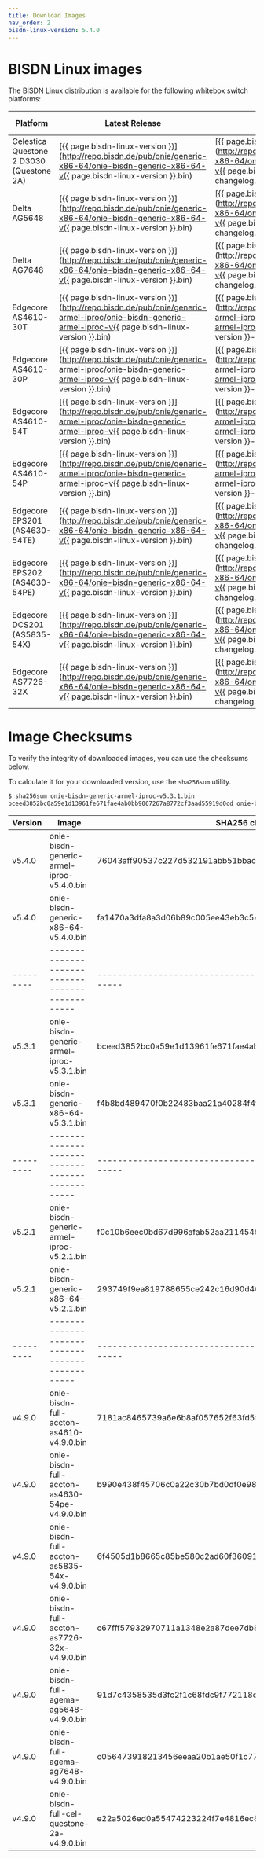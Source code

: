 ```yaml
---
title: Download Images
nav_order: 2
bisdn-linux-version: 5.4.0
---
```


# BISDN Linux images

The BISDN Linux distribution is available for the following whitebox switch platforms:

| Platform                                 | Latest Release | Changelog | Previous Releases |
|------------------------------------------|----------------|---------------|-------------------|
| Celestica Questone 2 D3030 (Questone 2A) | [{{ page.bisdn-linux-version }}](http://repo.bisdn.de/pub/onie/generic-x86-64/onie-bisdn-generic-x86-64-v{{ page.bisdn-linux-version }}.bin) | [{{ page.bisdn-linux-version }}](http://repo.bisdn.de/pub/onie/generic-x86-64/onie-bisdn-generic-x86-64-v{{ page.bisdn-linux-version }}-changelog.txt) | [5.x](http://repo.bisdn.de/pub/onie/generic-x86-64/) [4.9 and earlier](http://repo.bisdn.de/pub/onie/cel-questone-2a/) |
| Delta AG5648                             | [{{ page.bisdn-linux-version }}](http://repo.bisdn.de/pub/onie/generic-x86-64/onie-bisdn-generic-x86-64-v{{ page.bisdn-linux-version }}.bin) | [{{ page.bisdn-linux-version }}](http://repo.bisdn.de/pub/onie/generic-x86-64/onie-bisdn-generic-x86-64-v{{ page.bisdn-linux-version }}-changelog.txt) | [5.x](http://repo.bisdn.de/pub/onie/generic-x86-64/) [4.9 and earlier](http://repo.bisdn.de/pub/onie/agema-ag5648/) |
| Delta AG7648                             | [{{ page.bisdn-linux-version }}](http://repo.bisdn.de/pub/onie/generic-x86-64/onie-bisdn-generic-x86-64-v{{ page.bisdn-linux-version }}.bin) | [{{ page.bisdn-linux-version }}](http://repo.bisdn.de/pub/onie/generic-x86-64/onie-bisdn-generic-x86-64-v{{ page.bisdn-linux-version }}-changelog.txt) | [5.x](http://repo.bisdn.de/pub/onie/generic-x86-64/) [4.9 and earlier](http://repo.bisdn.de/pub/onie/agema-ag7648/) |
| Edgecore AS4610-30T                      | [{{ page.bisdn-linux-version }}](http://repo.bisdn.de/pub/onie/generic-armel-iproc/onie-bisdn-generic-armel-iproc-v{{ page.bisdn-linux-version }}.bin) | [{{ page.bisdn-linux-version }}](http://repo.bisdn.de/pub/onie/generic-armel-iproc/onie-bisdn-generic-armel-iproc-v{{ page.bisdn-linux-version }}-changelog.txt) | [5.x](http://repo.bisdn.de/pub/onie/generic-armel-iproc/) [4.9 and earlier](http://repo.bisdn.de/pub/onie/accton-as4610/) |
| Edgecore AS4610-30P                      | [{{ page.bisdn-linux-version }}](http://repo.bisdn.de/pub/onie/generic-armel-iproc/onie-bisdn-generic-armel-iproc-v{{ page.bisdn-linux-version }}.bin) | [{{ page.bisdn-linux-version }}](http://repo.bisdn.de/pub/onie/generic-armel-iproc/onie-bisdn-generic-armel-iproc-v{{ page.bisdn-linux-version }}-changelog.txt) | [5.x](http://repo.bisdn.de/pub/onie/generic-armel-iproc/) [4.9 and earlier](http://repo.bisdn.de/pub/onie/accton-as4610/) |
| Edgecore AS4610-54T                      | [{{ page.bisdn-linux-version }}](http://repo.bisdn.de/pub/onie/generic-armel-iproc/onie-bisdn-generic-armel-iproc-v{{ page.bisdn-linux-version }}.bin) | [{{ page.bisdn-linux-version }}](http://repo.bisdn.de/pub/onie/generic-armel-iproc/onie-bisdn-generic-armel-iproc-v{{ page.bisdn-linux-version }}-changelog.txt) | [5.x](http://repo.bisdn.de/pub/onie/generic-armel-iproc/) [4.9 and earlier](http://repo.bisdn.de/pub/onie/accton-as4610/) |
| Edgecore AS4610-54P                      | [{{ page.bisdn-linux-version }}](http://repo.bisdn.de/pub/onie/generic-armel-iproc/onie-bisdn-generic-armel-iproc-v{{ page.bisdn-linux-version }}.bin) | [{{ page.bisdn-linux-version }}](http://repo.bisdn.de/pub/onie/generic-armel-iproc/onie-bisdn-generic-armel-iproc-v{{ page.bisdn-linux-version }}-changelog.txt) | [5.x](http://repo.bisdn.de/pub/onie/generic-armel-iproc/) [4.9 and earlier](http://repo.bisdn.de/pub/onie/accton-as4610/) |
| Edgecore EPS201 (AS4630-54TE)            | [{{ page.bisdn-linux-version }}](http://repo.bisdn.de/pub/onie/generic-x86-64/onie-bisdn-generic-x86-64-v{{ page.bisdn-linux-version }}.bin) | [{{ page.bisdn-linux-version }}](http://repo.bisdn.de/pub/onie/generic-x86-64/onie-bisdn-generic-x86-64-v{{ page.bisdn-linux-version }}-changelog.txt) | [5.x](http://repo.bisdn.de/pub/onie/generic-x86-64/) [4.9 and earlier](http://repo.bisdn.de/pub/onie/accton-as4630-54pe/) |
| Edgecore EPS202 (AS4630-54PE)            | [{{ page.bisdn-linux-version }}](http://repo.bisdn.de/pub/onie/generic-x86-64/onie-bisdn-generic-x86-64-v{{ page.bisdn-linux-version }}.bin) | [{{ page.bisdn-linux-version }}](http://repo.bisdn.de/pub/onie/generic-x86-64/onie-bisdn-generic-x86-64-v{{ page.bisdn-linux-version }}-changelog.txt) | [5.x](http://repo.bisdn.de/pub/onie/generic-x86-64/) [4.9 and earlier](http://repo.bisdn.de/pub/onie/accton-as4630-54pe/) |
| Edgecore DCS201 (AS5835-54X)             | [{{ page.bisdn-linux-version }}](http://repo.bisdn.de/pub/onie/generic-x86-64/onie-bisdn-generic-x86-64-v{{ page.bisdn-linux-version }}.bin) | [{{ page.bisdn-linux-version }}](http://repo.bisdn.de/pub/onie/generic-x86-64/onie-bisdn-generic-x86-64-v{{ page.bisdn-linux-version }}-changelog.txt) | [5.x](http://repo.bisdn.de/pub/onie/generic-x86-64/) [4.9 and earlier](http://repo.bisdn.de/pub/onie/accton-as5835-54x/) |
| Edgecore AS7726-32X                      | [{{ page.bisdn-linux-version }}](http://repo.bisdn.de/pub/onie/generic-x86-64/onie-bisdn-generic-x86-64-v{{ page.bisdn-linux-version }}.bin) | [{{ page.bisdn-linux-version }}](http://repo.bisdn.de/pub/onie/generic-x86-64/onie-bisdn-generic-x86-64-v{{ page.bisdn-linux-version }}-changelog.txt) | [5.x](http://repo.bisdn.de/pub/onie/generic-x86-64/) [4.9 and earlier](http://repo.bisdn.de/pub/onie/accton-as7726-32x/) |

# Image Checksums

To verify the integrity of downloaded images, you can use the checksums below.

To calculate it for your downloaded version, use the `sha256sum` utility.

```bash
$ sha256sum onie-bisdn-generic-armel-iproc-v5.3.1.bin
bceed3852bc0a59e1d13961fe671fae4ab0bb9067267a8772cf3aad55919d0cd onie-bisdn-generic-armel-iproc-v5.3.1.bin
```

| Version | Image                                         | SHA256 checksum                                                  |
|---------|-----------------------------------------------|------------------------------------------------------------------|
| v5.4.0  | onie-bisdn-generic-armel-iproc-v5.4.0.bin     | 76043aff90537c227d532191abb51bbacc8c329cd716447821c929f9534b0e60 |
| v5.4.0  | onie-bisdn-generic-x86-64-v5.4.0.bin          | fa1470a3dfa8a3d06b89c005ee43eb3c54d5ae965226f6ee2cb012b53a6c0920 |
|---------|-----------------------------------------------|------------------------------------------------------------------|
| v5.3.1  | onie-bisdn-generic-armel-iproc-v5.3.1.bin     | bceed3852bc0a59e1d13961fe671fae4ab0bb9067267a8772cf3aad55919d0cd |
| v5.3.1  | onie-bisdn-generic-x86-64-v5.3.1.bin          | f4b8bd489470f0b22483baa21a40284f4f4c4a52421ef6cd7219c90a8d0f723f |
|---------|-----------------------------------------------|------------------------------------------------------------------|
| v5.2.1  | onie-bisdn-generic-armel-iproc-v5.2.1.bin     | f0c10b6eec0bd67d996afab52aa21145499a4e9c8867fbc49a6c90abfcdbfaf4 |
| v5.2.1  | onie-bisdn-generic-x86-64-v5.2.1.bin          | 293749f9ea819788655ce242c16d90d40f5718905728e4cd2dea716cef6ed717 |
|---------|-----------------------------------------------|------------------------------------------------------------------|
| v4.9.0  | onie-bisdn-full-accton-as4610-v4.9.0.bin      | 7181ac8465739a6e6b8af057652f63fd5fb23c70b74cc731ce4126da148b57fa |
| v4.9.0  | onie-bisdn-full-accton-as4630-54pe-v4.9.0.bin | b990e438f45706c0a22c30b7bd0df0e987a800df94f078e22d0d539cc29b2aaa |
| v4.9.0  | onie-bisdn-full-accton-as5835-54x-v4.9.0.bin  | 6f4505d1b8665c85be580c2ad60f36091d63eae74026c3bf8427d37589e9ff21 |
| v4.9.0  | onie-bisdn-full-accton-as7726-32x-v4.9.0.bin  | c67fff57932970711a1348e2a87dee7db8d530222f735b3ea1f9fc2ca21f18b1 |
| v4.9.0  | onie-bisdn-full-agema-ag5648-v4.9.0.bin       | 91d7c4358535d3fc2f1c68fdc9f772118ced51122ddbdb90aa3286a1917ebe2f |
| v4.9.0  | onie-bisdn-full-agema-ag7648-v4.9.0.bin       | c056473918213456eeaa20b1ae50f1c778b2820dbcd4befb644eff80013bc5ef |
| v4.9.0  | onie-bisdn-full-cel-questone-2a-v4.9.0.bin    | e22a5026ed0a55474223224f7e4816ec8e395becbaf92da201deacec7b24e7d3 |
